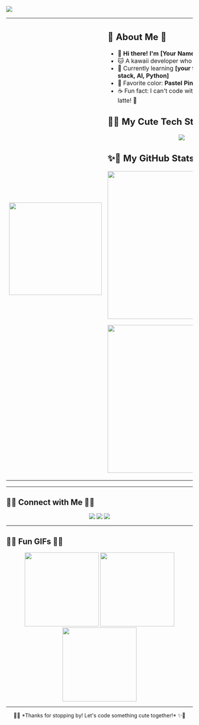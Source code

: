 <img src="https://64.media.tumblr.com/95730e619321c195adc99c026a6778cb/9d90022af1ab271d-95/s640x960/053be8b0145513d63c0703ab57232b87cf1b6e98.gifv"/>

<table>
<tr>
<td>
  <img src="https://media.giphy.com/media/3oriO0OEd9QIDdllqo/giphy.gif" width="250"/>
</td>
<td>

## 💖 About Me 💖

- 🎀 **Hi there! I'm [Your Name]**
- 🐱 A kawaii developer who loves cute aesthetics!
- 🍓 Currently learning **[your focus, e.g., MERN stack, AI, Python]**
- 🌈 Favorite color: **Pastel Pink!**
- ☕ Fun fact: I can't code without a cup of matcha latte! 🍵  

## 🐰✨ My Cute Tech Stack ✨🐰

<p align="center">
  <img src="https://skillicons.dev/icons?i=html,css,js,react,nodejs,python,mongodb"/>
</p>

## ✨🎀 My GitHub Stats 🎀✨

<p align="center">
  <img src="https://github-readme-stats.vercel.app/api?username=your-github-username&show_icons=true&theme=sakura" width="400"/>  
</p>

<p align="center">
  <img src="https://github-readme-streak-stats.herokuapp.com/?user=your-github-username&theme=sakura" width="400"/>
</p>

</td>
</tr>
</table>

---

## 🌸💌 Connect with Me 💌🌸

<p align="center">
  <a href="https://www.linkedin.com/in/your-linkedin/"><img src="https://img.shields.io/badge/LinkedIn-%230077B5.svg?&style=for-the-badge&logo=linkedin&logoColor=white"/></a>
  <a href="https://twitter.com/your-twitter/"><img src="https://img.shields.io/badge/Twitter-%231DA1F2.svg?&style=for-the-badge&logo=twitter&logoColor=white"/></a>
  <a href="mailto:your-email@example.com"><img src="https://img.shields.io/badge/Email-D14836?style=for-the-badge&logo=gmail&logoColor=white"/></a>
</p>

---

## 🎀🐰 Fun GIFs 🐰🎀

<p align="center">
  <img src="https://media.giphy.com/media/l3vR85PnGsBwu1PFK/giphy.gif" width="200"/>  
  <img src="https://media.giphy.com/media/3o7TKU8RvQuomFfUUU/giphy.gif" width="200"/>  
  <img src="https://media.giphy.com/media/J93sVmfYBtsRi/giphy.gif" width="200"/>
</p>

---

<p align="center">
  🌸✨ *Thanks for stopping by! Let's code something cute together!* ✨🌸
</p>
